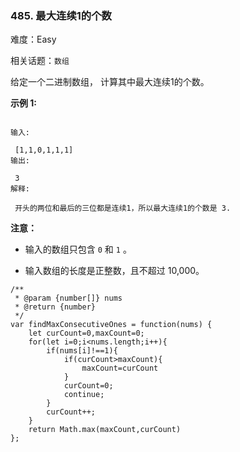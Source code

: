 ### 485. 最大连续1的个数

难度：Easy

相关话题：`数组`

给定一个二进制数组， 计算其中最大连续1的个数。



**示例 1:** 





```

输入:

 [1,1,0,1,1,1]
输出:

 3
解释:

 开头的两位和最后的三位都是连续1，所以最大连续1的个数是 3.

```


**注意：** 




* 输入的数组只包含 `0`  和 `1` 。

* 输入数组的长度是正整数，且不超过 10,000。






```
/**
 * @param {number[]} nums
 * @return {number}
 */
var findMaxConsecutiveOnes = function(nums) {
    let curCount=0,maxCount=0;
    for(let i=0;i<nums.length;i++){
        if(nums[i]!==1){
            if(curCount>maxCount){
                maxCount=curCount
            }
            curCount=0;
            continue;
        }
        curCount++;
    }
    return Math.max(maxCount,curCount)
};



```

